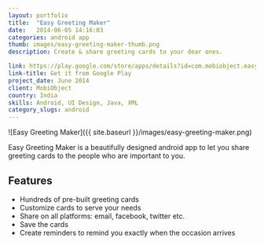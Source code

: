 ```yaml
---
layout: portfolio
title:  "Easy Greeting Maker"
date:   2014-06-05 14:16:03
categories: android app
thumb: images/easy-greeting-maker-thumb.png
description: Create & share greeting cards to your dear ones.

link: https://play.google.com/store/apps/details?id=com.mobiobject.easygreetingmaker.app
link-title: Get it from Google Play
project_date: June 2014
client: MobiObject
country: India
skills: Android, UI Design, Java, XML
category_slugs: android
---
```


![Easy Greeting Maker]({{ site.baseurl }}/images/easy-greeting-maker.png)

Easy Greeting Maker is a beautifully designed android app to let you share greeting cards to the people who are important to you.

Features
---
* Hundreds of pre-built greeting cards
* Customize cards to serve your needs
* Share on all platforms: email, facebook, twitter etc.
* Save the cards
* Create reminders to remind you exactly when the occasion arrives